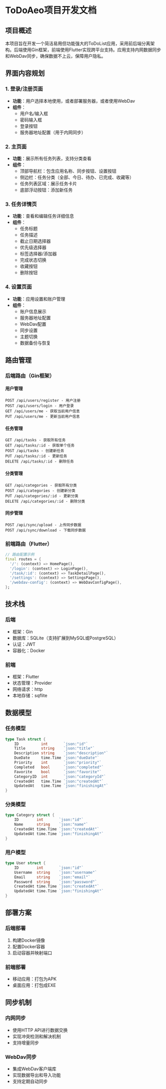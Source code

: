 # ToDoAeo项目开发文档

## 项目概述

本项目旨在开发一个简洁易用但功能强大的ToDoList应用，采用前后端分离架构。后端使用Gin框架，前端使用Flutter实现跨平台支持。应用支持内网数据同步和WebDav同步，确保数据不上云，保障用户隐私。

## 界面内容规划

### 1. 登录/注册页面

- **功能**：用户选择本地使用，或者部署服务器，或者使用WebDav
- **组件**：
  - 用户名/输入框
  - 密码输入框
  - 登录按钮
  - 服务器地址配置（用于内网同步）

### 2. 主页面

- **功能**：展示所有任务列表，支持分类查看
- **组件**：
  - 顶部导航栏：包含应用名称、同步按钮、设置按钮
  - 侧边栏：任务分类（全部、今日、待办、已完成、收藏等）
  - 任务列表区域：展示任务卡片
  - 底部浮动按钮：添加新任务

### 3. 任务详情页

- **功能**：查看和编辑任务详细信息
- **组件**：
  - 任务标题
  - 任务描述
  - 截止日期选择器
  - 优先级选择器
  - 标签选择器/添加器
  - 完成状态切换
  - 收藏按钮
  - 删除按钮

### 4. 设置页面

- **功能**：应用设置和账户管理
- **组件**：
  - 账户信息展示
  - 服务器地址配置
  - WebDav配置
  - 同步设置
  - 主题切换
  - 数据备份与恢复

## 路由管理

### 后端路由（Gin框架）

#### 用户管理

```plaint-text
POST /api/users/register - 用户注册
POST /api/users/login - 用户登录
GET /api/users/me - 获取当前用户信息
PUT /api/users/me - 更新当前用户信息
```

#### 任务管理

```plaint-text
GET /api/tasks - 获取所有任务
GET /api/tasks/:id - 获取单个任务
POST /api/tasks - 创建新任务
PUT /api/tasks/:id - 更新任务
DELETE /api/tasks/:id - 删除任务
```

#### 分类管理

```plaint-text
GET /api/categories - 获取所有分类
POST /api/categories - 创建新分类
PUT /api/categories/:id - 更新分类
DELETE /api/categories/:id - 删除分类
```

#### 同步管理

```plaint-text
POST /api/sync/upload - 上传同步数据
POST /api/sync/download - 下载同步数据
```

### 前端路由（Flutter）

```dart
// 路由配置示例
final routes = {
  '/': (context) => HomePage(),
  '/login': (context) => LoginPage(),
  '/task/:id': (context) => TaskDetailPage(),
  '/settings': (context) => SettingsPage(),
  '/webdav-config': (context) => WebDavConfigPage(),
};
```

## 技术栈

### 后端

- 框架：Gin
- 数据库：SQLite（支持扩展到MySQL或PostgreSQL）
- 认证：JWT
- 容器化：Docker

### 前端

- 框架：Flutter
- 状态管理：Provider
- 网络请求：http
- 本地存储：sqflite

## 数据模型

### 任务模型

```go
type Task struct {
    ID          int       `json:"id"`
    Title       string    `json:"title"`
    Description string    `json:"description"`
    DueDate     time.Time `json:"dueDate"`
    Priority    int       `json:"priority"`
    Completed   bool      `json:"completed"`
    Favorite    bool      `json:"favorite"`
    CategoryID  int       `json:"categoryId"`
    CreatedAt   time.Time `json:"createdAt"`
    UpdatedAt   time.Time `json:"finishingAt"`
}
```

### 分类模型

```go
type Category struct {
    ID        int       `json:"id"`
    Name      string    `json:"name"`
    CreatedAt time.Time `json:"createdAt"`
    UpdatedAt time.Time `json:"finishingAt"`
}
```

### 用户模型

```go
type User struct {
    ID        int       `json:"id"`
    Username  string    `json:"username"`
    Email     string    `json:"email"`
    Password  string    `json:"password"`
    CreatedAt time.Time `json:"createdAt"`
    UpdatedAt time.Time `json:"finishingAt"`
}
```

## 部署方案

### 后端部署

1. 构建Docker镜像
2. 配置Docker容器
3. 启动容器并映射端口

### 前端部署

- 移动应用：打包为APK
- 桌面应用：打包成EXE

## 同步机制

### 内网同步

- 使用HTTP API进行数据交换
- 实现冲突检测和解决机制
- 支持增量同步

### WebDav同步

- 集成WebDav客户端库
- 实现数据导出和导入功能
- 支持定期自动同步
